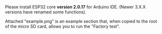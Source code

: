 Please install ESP32 core **version 2.0.17** for Arduino IDE. (Newer 3.X.X versions have renamed some functions).

Attached "example.png" is an example section that, when copied to the root of the micro SD card, allows you to run the "Factory test".
